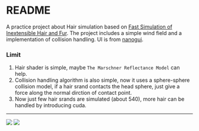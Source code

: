 README
=====================
A practice project about Hair simulation based on [Fast Simulation of Inextensible Hair and Fur](http://matthias-mueller-fischer.ch/publications/FTLHairFur.pdf). 
The project includes a simple wind field and a implementation of collision handling. UI is from [nanogui](https://github.com/wjakob/nanogui).
### Limit
1. Hair shader is simple, maybe `The Marschner Reflectance Model` can help.
2. Collision handling algorithm is also simple, now it uses a sphere-sphere collision model, if a hair srand contacts the head sphere, just give a force along the normal dirction of contact point. 
3. Now just few hair srands are simulated (about 540), more hair can be handled by introducing cuda.
****
![](https://github.com/hanke100321/FurSim/blob/master/resources/ScreenShots/hair1.png)
![](https://github.com/hanke100321/FurSim/blob/master/resources/ScreenShots/hair3.png)
